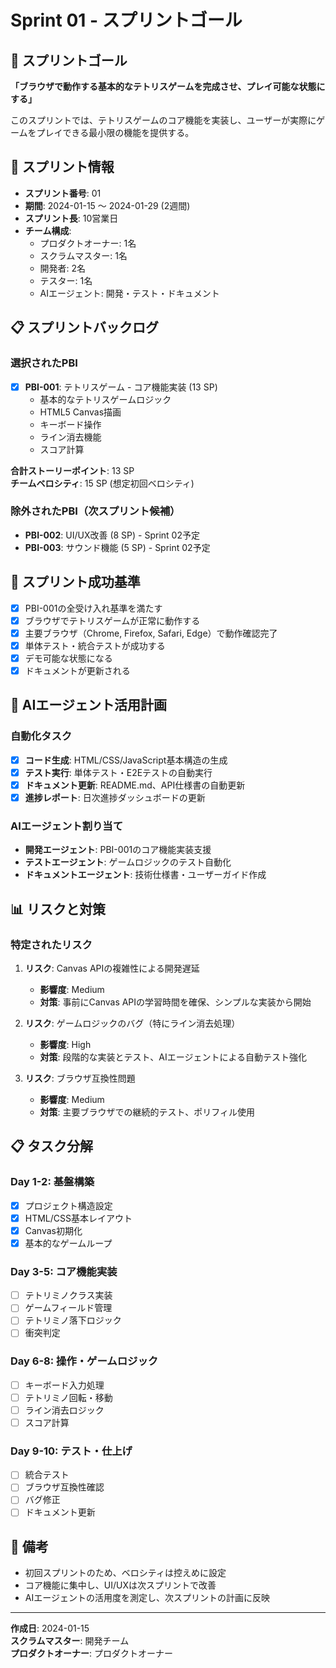 # Sprint 01 - スプリントゴール

## 🎯 スプリントゴール
**「ブラウザで動作する基本的なテトリスゲームを完成させ、プレイ可能な状態にする」**

このスプリントでは、テトリスゲームのコア機能を実装し、ユーザーが実際にゲームをプレイできる最小限の機能を提供する。

## 📅 スプリント情報
- **スプリント番号**: 01
- **期間**: 2024-01-15 ～ 2024-01-29 (2週間)
- **スプリント長**: 10営業日
- **チーム構成**: 
  - プロダクトオーナー: 1名
  - スクラムマスター: 1名
  - 開発者: 2名
  - テスター: 1名
  - AIエージェント: 開発・テスト・ドキュメント

## 📋 スプリントバックログ
### 選択されたPBI
- [x] **PBI-001**: テトリスゲーム - コア機能実装 (13 SP)
  - 基本的なテトリスゲームロジック
  - HTML5 Canvas描画
  - キーボード操作
  - ライン消去機能
  - スコア計算

**合計ストーリーポイント**: 13 SP  
**チームベロシティ**: 15 SP (想定初回ベロシティ)

### 除外されたPBI（次スプリント候補）
- **PBI-002**: UI/UX改善 (8 SP) - Sprint 02予定
- **PBI-003**: サウンド機能 (5 SP) - Sprint 02予定

## 🎯 スプリント成功基準
- [x] PBI-001の全受け入れ基準を満たす
- [x] ブラウザでテトリスゲームが正常に動作する
- [x] 主要ブラウザ（Chrome, Firefox, Safari, Edge）で動作確認完了
- [x] 単体テスト・統合テストが成功する
- [x] デモ可能な状態になる
- [x] ドキュメントが更新される

## 🤖 AIエージェント活用計画
### 自動化タスク
- [x] **コード生成**: HTML/CSS/JavaScript基本構造の生成
- [x] **テスト実行**: 単体テスト・E2Eテストの自動実行
- [x] **ドキュメント更新**: README.md、API仕様書の自動更新
- [x] **進捗レポート**: 日次進捗ダッシュボードの更新

### AIエージェント割り当て
- **開発エージェント**: PBI-001のコア機能実装支援
- **テストエージェント**: ゲームロジックのテスト自動化
- **ドキュメントエージェント**: 技術仕様書・ユーザーガイド作成

## 📊 リスクと対策
### 特定されたリスク
1. **リスク**: Canvas APIの複雑性による開発遅延
   - **影響度**: Medium
   - **対策**: 事前にCanvas APIの学習時間を確保、シンプルな実装から開始

2. **リスク**: ゲームロジックのバグ（特にライン消去処理）
   - **影響度**: High
   - **対策**: 段階的な実装とテスト、AIエージェントによる自動テスト強化

3. **リスク**: ブラウザ互換性問題
   - **影響度**: Medium
   - **対策**: 主要ブラウザでの継続的テスト、ポリフィル使用

## 📋 タスク分解
### Day 1-2: 基盤構築
- [x] プロジェクト構造設定
- [x] HTML/CSS基本レイアウト
- [x] Canvas初期化
- [x] 基本的なゲームループ

### Day 3-5: コア機能実装
- [ ] テトリミノクラス実装
- [ ] ゲームフィールド管理
- [ ] テトリミノ落下ロジック
- [ ] 衝突判定

### Day 6-8: 操作・ゲームロジック
- [ ] キーボード入力処理
- [ ] テトリミノ回転・移動
- [ ] ライン消去ロジック
- [ ] スコア計算

### Day 9-10: テスト・仕上げ
- [ ] 統合テスト
- [ ] ブラウザ互換性確認
- [ ] バグ修正
- [ ] ドキュメント更新

## 📝 備考
- 初回スプリントのため、ベロシティは控えめに設定
- コア機能に集中し、UI/UXは次スプリントで改善
- AIエージェントの活用度を測定し、次スプリントの計画に反映

---
**作成日**: 2024-01-15  
**スクラムマスター**: 開発チーム  
**プロダクトオーナー**: プロダクトオーナー 